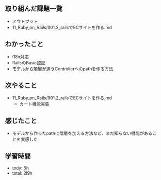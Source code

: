 ## 取り組んだ課題一覧

- アウトプット
- 11_Ruby_on_Rails/001.2_railsでECサイトを作る.md

## わかったこと
- i18n対応
- RailsのBasic認証
- モデルから階層が違うControllerへのpathを作る方法

## 次やること
- 11_Ruby_on_Rails/001.2_railsでECサイトを作る.md
  - カート機能実装

## 感じたこと
- モデルから作ったpathに階層を加える方法など、まだ知らない機能があることを実感した

## 学習時間
- tody: 5h
- total: 2l9h